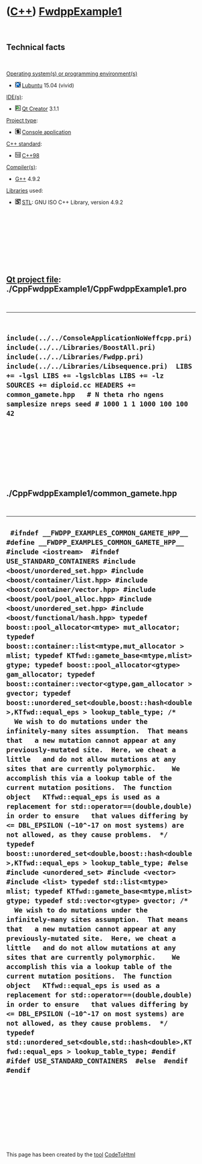 



 

 

 

 

 

([C++](Cpp.md)) [FwdppExample1](CppFwdppExample1.md)
======================================================

 

Technical facts
---------------

 

[Operating system(s) or programming environment(s)](CppOs.md)

-   ![Lubuntu](PicLubuntu.png) [Lubuntu](CppLubuntu.md) 15.04 (vivid)

[IDE(s)](CppIde.md):

-   ![Qt Creator](PicQtCreator.png) [Qt Creator](CppQtCreator.md) 3.1.1

[Project type](CppQtProjectType.md):

-   ![console](PicConsole.png) [Console
    application](CppConsoleApplication.md)

[C++ standard](CppStandard.md):

-   ![C++98](PicCpp98.png) [C++98](Cpp98.md)

[Compiler(s)](CppCompiler.md):

-   [G++](CppGpp.md) 4.9.2

[Libraries](CppLibrary.md) used:

-   ![STL](PicStl.png) [STL](CppStl.md): GNU ISO C++ Library, version
    4.9.2

 

 

 

 

 

[Qt project file](CppQtProjectFile.md): ./CppFwdppExample1/CppFwdppExample1.pro
--------------------------------------------------------------------------------

 

  ----------------------------------------------------------------------------------------------------------------------------------------------------------------------------------------------------------------------------------------------------------------------------------------------------------------------------------------------
  ` include(../../ConsoleApplicationNoWeffcpp.pri) include(../../Libraries/BoostAll.pri) include(../../Libraries/Fwdpp.pri) include(../../Libraries/Libsequence.pri)  LIBS += -lgsl LIBS += -lgslcblas LIBS += -lz  SOURCES += diploid.cc HEADERS += common_gamete.hpp   # N theta rho ngens samplesize nreps seed # 1000 1 1 1000 100 100 42`
  ----------------------------------------------------------------------------------------------------------------------------------------------------------------------------------------------------------------------------------------------------------------------------------------------------------------------------------------------

 

 

 

 

 

./CppFwdppExample1/common\_gamete.hpp
-------------------------------------

 

  -------------------------------------------------------------------------------------------------------------------------------------------------------------------------------------------------------------------------------------------------------------------------------------------------------------------------------------------------------------------------------------------------------------------------------------------------------------------------------------------------------------------------------------------------------------------------------------------------------------------------------------------------------------------------------------------------------------------------------------------------------------------------------------------------------------------------------------------------------------------------------------------------------------------------------------------------------------------------------------------------------------------------------------------------------------------------------------------------------------------------------------------------------------------------------------------------------------------------------------------------------------------------------------------------------------------------------------------------------------------------------------------------------------------------------------------------------------------------------------------------------------------------------------------------------------------------------------------------------------------------------------------------------------------------------------------------------------------------------------------------------------------------------------------------------------------------------------------------------------------------------------------------------------------------------------------------------------------------------------------------------------------------------------------------------------------------------------------------------------------------------------------------------------------------------------------------------------------------------------------------------------------------------------------------------------------------------------------------------------------------
  ` #ifndef __FWDPP_EXAMPLES_COMMON_GAMETE_HPP__ #define __FWDPP_EXAMPLES_COMMON_GAMETE_HPP__  #include <iostream>  #ifndef USE_STANDARD_CONTAINERS #include <boost/unordered_set.hpp> #include <boost/container/list.hpp> #include <boost/container/vector.hpp> #include <boost/pool/pool_alloc.hpp> #include <boost/unordered_set.hpp> #include <boost/functional/hash.hpp> typedef boost::pool_allocator<mtype> mut_allocator; typedef boost::container::list<mtype,mut_allocator > mlist; typedef KTfwd::gamete_base<mtype,mlist> gtype; typedef boost::pool_allocator<gtype> gam_allocator; typedef boost::container::vector<gtype,gam_allocator > gvector; typedef boost::unordered_set<double,boost::hash<double>,KTfwd::equal_eps > lookup_table_type; /*   We wish to do mutations under the infinitely-many sites assumption.  That means that   a new mutation cannot appear at any previously-mutated site.  Here, we cheat a little   and do not allow mutations at any sites that are currently polymorphic.    We accomplish this via a lookup table of the current mutation positions.  The function object   KTfwd::equal_eps is used as a replacement for std::operator==(double,double) in order to ensure   that values differing by <= DBL_EPSILON (~10^-17 on most systems) are not allowed, as they cause problems.  */ typedef boost::unordered_set<double,boost::hash<double>,KTfwd::equal_eps > lookup_table_type; #else #include <unordered_set> #include <vector> #include <list> typedef std::list<mtype> mlist; typedef KTfwd::gamete_base<mtype,mlist> gtype; typedef std::vector<gtype> gvector; /*   We wish to do mutations under the infinitely-many sites assumption.  That means that   a new mutation cannot appear at any previously-mutated site.  Here, we cheat a little   and do not allow mutations at any sites that are currently polymorphic.    We accomplish this via a lookup table of the current mutation positions.  The function object   KTfwd::equal_eps is used as a replacement for std::operator==(double,double) in order to ensure   that values differing by <= DBL_EPSILON (~10^-17 on most systems) are not allowed, as they cause problems.  */ typedef std::unordered_set<double,std::hash<double>,KTfwd::equal_eps > lookup_table_type; #endif  #ifdef USE_STANDARD_CONTAINERS  #else  #endif  #endif`
  -------------------------------------------------------------------------------------------------------------------------------------------------------------------------------------------------------------------------------------------------------------------------------------------------------------------------------------------------------------------------------------------------------------------------------------------------------------------------------------------------------------------------------------------------------------------------------------------------------------------------------------------------------------------------------------------------------------------------------------------------------------------------------------------------------------------------------------------------------------------------------------------------------------------------------------------------------------------------------------------------------------------------------------------------------------------------------------------------------------------------------------------------------------------------------------------------------------------------------------------------------------------------------------------------------------------------------------------------------------------------------------------------------------------------------------------------------------------------------------------------------------------------------------------------------------------------------------------------------------------------------------------------------------------------------------------------------------------------------------------------------------------------------------------------------------------------------------------------------------------------------------------------------------------------------------------------------------------------------------------------------------------------------------------------------------------------------------------------------------------------------------------------------------------------------------------------------------------------------------------------------------------------------------------------------------------------------------------------------------------------

 

 

 

 

 





 




This page has been created by the [tool](Tools.md)
[CodeToHtml](ToolCodeToHtml.md)
